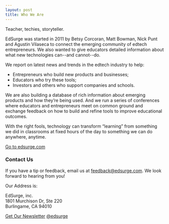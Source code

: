 ```yaml
---
layout: post
title: Who We Are
---
```


Teacher, techies, storyteller.

EdSurge was started in 2011 by Betsy Corcoran, Matt Bowman, Nick Punt and Agustin Vilaseca to connect the emerging community of edtech entrepreneurs. We also wanted to give educators detailed information about what new technologies can--and cannot--do.

We report on latest news and trends in the edtech industry to help:

* Entrepreneurs who build new products and businesses;
* Educators who try these tools;
* Investors and others who support companies and schools.

We are also building a database of rich information about emerging products and how they’re being used. And we run a series of conferences where educators and entrepreneurs meet on common ground and exchange feedback on how to build and refine tools to improve educational outcomes.

With the right fools, technology can transform “learning” from something we did in classrooms at fixed hours of the day to something we can do anywhere, anytime.

<a href="http://edsurge.com">Go to edsurge.com <i class="fa fa-external-link"></i></a>

### Contact Us

If you have a tip or feedback, email us at [feedback@edsurge.com](mailto:feedback@edsurge.com). We look forward to hearing from you!

Our Address is:

EdSurge, inc.<br>
1801 Murchison Dr, Ste 220<br>
Burlingame, CA 94010

<p><a class="btn btn-primary" href="http://edsurge.com/signup" target="_blank"><i class="fa fa-envelope"></i> Get Our Newsletter</a> <a class="btn btn-default" href="http://twitter.com/intent/user?screen_name=edsurge" target="_blank"><i class="fa fa-twitter text-twitter"></i> @edsurge</a></p>
